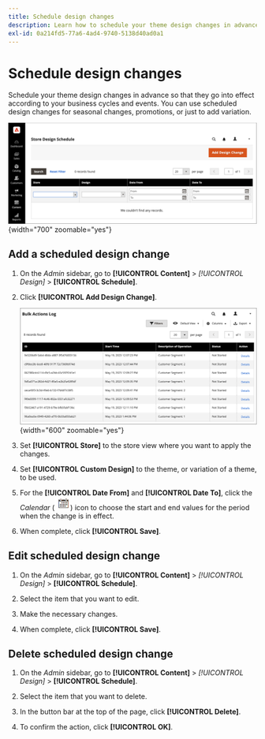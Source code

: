 ```yaml
---
title: Schedule design changes
description: Learn how to schedule your theme design changes in advance
exl-id: 0a214fd5-77a6-4ad4-9740-5138d40ad0a1
---
```

# Schedule design changes

Schedule your theme design changes in advance so that they go into effect according to your business cycles and events. You can use scheduled design changes for seasonal changes, promotions, or just to add variation.

![Scheduled design changes](./assets/design-schedule.png){width="700" zoomable="yes"}

## Add a scheduled design change

1. On the _Admin_ sidebar, go to **[!UICONTROL Content]** > _[!UICONTROL Design]_ > **[!UICONTROL Schedule]**.

1. Click **[!UICONTROL Add Design Change]**.

   ![New Store Design Change settings](./assets/design-schedule-change-new.png){width="600" zoomable="yes"}

1. Set **[!UICONTROL Store]** to the store view where you want to apply the changes.

1. Set **[!UICONTROL Custom Design]** to the theme, or variation of a theme, to be used.

1. For the **[!UICONTROL Date From]** and **[!UICONTROL Date To]**, click the _Calendar_ (![Calendar icon](../assets/icon-calendar.png)) icon to choose the start and end values for the period when the change is in effect.

1. When complete, click **[!UICONTROL Save]**.

## Edit scheduled design change

1. On the _Admin_ sidebar, go to **[!UICONTROL Content]** > _[!UICONTROL Design]_ > **[!UICONTROL Schedule]**.

1. Select the item that you want to edit.

1. Make the necessary changes.

1. When complete, click **[!UICONTROL Save]**.

## Delete scheduled design change

1. On the _Admin_ sidebar, go to **[!UICONTROL Content]** > _[!UICONTROL Design]_ > **[!UICONTROL Schedule]**.

1. Select the item that you want to delete.

1. In the button bar at the top of the page, click **[!UICONTROL Delete]**.

1. To confirm the action, click **[!UICONTROL OK]**.
